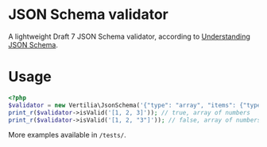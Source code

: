 # JSON Schema validator

A lightweight Draft 7 JSON Schema validator, according to [Understanding JSON Schema](https://json-schema.org/understanding-json-schema).

# Usage

```php
<?php
$validator = new Vertilia\JsonSchema('{"type": "array", "items": {"type": "number"}}');
print_r($validator->isValid('[1, 2, 3]')); // true, array of numbers
print_r($validator->isValid('[1, 2, "3"]')); // false, array of numbers and a string
```

More examples available in `/tests/`.
